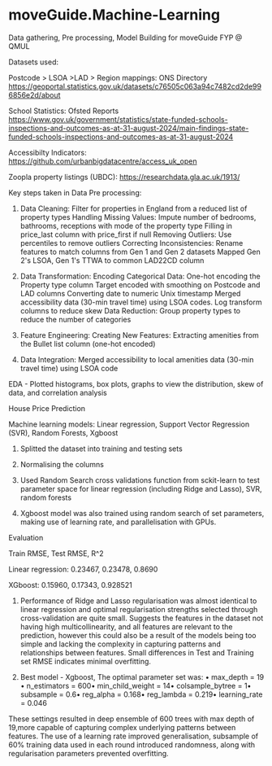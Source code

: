 # moveGuide.Machine-Learning

Data gathering, Pre processing, Model Building for moveGuide FYP @ QMUL

Datasets used:

Postcode > LSOA >LAD > Region mappings:
ONS Directory https://geoportal.statistics.gov.uk/datasets/c76505c063a94c7482cd2de996856e2d/about

School Statistics:
Ofsted Reports https://www.gov.uk/government/statistics/state-funded-schools-inspections-and-outcomes-as-at-31-august-2024/main-findings-state-funded-schools-inspections-and-outcomes-as-at-31-august-2024

Accessibilty Indicators:
https://github.com/urbanbigdatacentre/access_uk_open

Zoopla property listings (UBDC):
https://researchdata.gla.ac.uk/1913/

Key steps taken in Data Pre processing:

1. Data Cleaning:
Filter for properties in England from a reduced list of property types
Handling Missing Values: Impute number of bedrooms, bathrooms, receptions with mode of the property type
Filling in price_last column with price_first if null
Removing Outliers: Use percentiles to remove outliers 
Correcting Inconsistencies: Rename features to match columns from Gen 1 and Gen 2 datasets
Mapped Gen 2's LSOA, Gen 1's TTWA to common LAD22CD column

2. Data Transformation:
Encoding Categorical Data:
One-hot encoding the Property type column
Target encoded with smoothing on Postcode and LAD columns
Converting date to numeric Unix timestamp
Merged accessibility data (30-min travel time) using LSOA codes.
Log transform  columns to reduce skew
Data Reduction:
Group property types to reduce the number of categories

3. Feature Engineering:
Creating New Features:
Extracting amenities from the Bullet list column (one-hot encoded) 

4. Data Integration: 
Merged accessibility to local amenities data (30-min travel time) using LSOA code

EDA - Plotted histograms, box plots, graphs to view the distribution, skew of data, and correlation analysis

House Price Prediction

Machine learning models:
Linear regression, Support Vector Regression (SVR),
Random Forests,
Xgboost

1. Splitted the dataset into training and testing sets

2. Normalising the columns

3. Used Random Search cross validations function from sckit-learn to test parameter space for linear regression (including Ridge and Lasso), SVR, random forests

4. Xgboost model was also trained using random search of set parameters, making use of learning rate, and parallelisation with GPUs.

Evaluation

Train RMSE,          Test RMSE,          R^2
                    
Linear regression:		0.23467,  	    0.23478,  	 0.8690

XGboost:		        0.15960,  	    0.17343,  	 0.928521

1. Performance of Ridge and Lasso regularisation was almost identical to linear regression and optimal regularisation strengths selected through cross-validation are quite small. 
Suggests the features in the dataset not having high multicollinearity, and all features are relevant to the prediction, however this could also be a result of the models being too simple and lacking the complexity in capturing patterns and relationships between features. Small differences in Test and Training set RMSE indicates minimal overfitting.

2. Best model - Xgboost, The optimal parameter set was:
 •	max_depth = 19 •	n_estimators = 600•	min_child_weight = 14•	colsample_bytree = 1•	subsample = 0.6•	reg_alpha = 0.168•	reg_lambda = 0.219•	learning_rate = 0.046 

  These settings resulted in deep ensemble of 600 trees with max depth of 19,more capable of capturing complex underlying patterns between features. The use of a learning rate improved       generalisation, subsample of 60% training data used in each round introduced randomness, along with regularisation parameters prevented overfitting.




